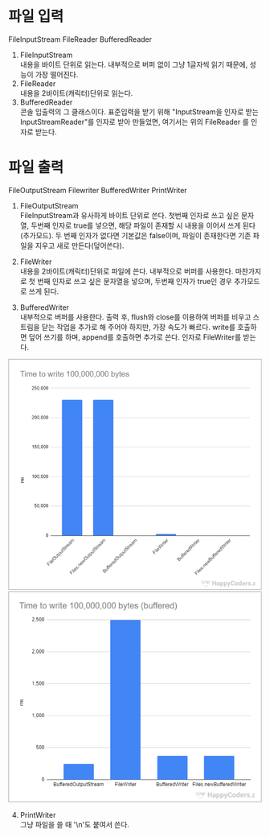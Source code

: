 # 파일 입력
FileInputStream FileReader BufferedReader  
  
1. FileInputStream  
	내용을 바이트 단위로 읽는다. 내부적으로 버퍼 없이 그냥 1글자씩 읽기 때문에, 성능이 가장 떨어진다.
2. FileReader  
	내용을 2바이트(캐릭터)단위로 읽는다.
3. BufferedReader  
	콘솔 입출력의 그 클래스이다. 표준입력을 받기 위해 "InputStream을 인자로 받는 InputStreamReader"를 인자로 받아 만들었면, 여기서는 위의 FileReader 를 인자로 받는다.

	
# 파일 출력

FileOutputStream Filewriter BufferedWriter PrintWriter

1. FileOutputStream  
	FileInputStream과 유사하게 바이트 단위로 쓴다. 첫번째 인자로 쓰고 싶은 문자열, 두번째 인자로 true를 넣으면, 해당 파일이 존재할 시 내용을 이어서 쓰게 된다(추가모드). 두 번째 인자가 없다면 기본값은 false이며, 파일이 존재한다면 기존 파일을 지우고 새로 만든다(덮어쓴다).  

2. FileWriter  
	내용을 2바이트(캐릭터)단위로 파일에 쓴다. 내부적으로 버퍼를 사용한다. 마찬가지로 첫 번째 인자로 쓰고 싶은 문자열을 넣으며, 두번째 인자가 true인 경우 추가모드로 쓰게 된다.

3. BufferedWriter  
	내부적으로 버퍼를 사용한다. 출력 후, flush와 close를 이용하여 버퍼를 비우고 스트림을 닫는 작업을 추가로 해 주어야 하지만, 가장 속도가 빠르다. write를 호출하면 덮어 쓰기를 하며, append를 호출하면 추가로 쓴다. 인자로 FileWriter를 받는다.

![img01](./img/01.png)
![img02](./img/02.png)

4. PrintWriter  
	그냥 파일을 쓸 때 '\n'도 붙여서 쓴다.
